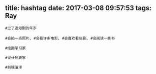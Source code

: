 title: hashtag
date: 2017-03-08 09:57:53
tags: Ray
---

`#过了追港剧的年岁`

`#会拍一点照片`、`#会看许多电影`、`#会喜欢看些剧`、`#会阅读一些书`

`#绘画学习家`

`#设计热衷家`

`#前端渣滓`

<!-- more -->